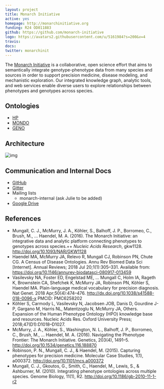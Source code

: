 ```yaml
---
layout: project
title: Monarch Initiative
active: yes
homepage: http://monarchinitiative.org
funding: R24 OD011883 
github: https://github.com/monarch-initiative
logo: https://avatars2.githubusercontent.com/u/5161984?s=200&v=4
travis: 
docs:
twitter: monarchinit
---
```


The [Monarch Initiative](http://monarchinitiative.org) is a collaborative, open science effort that aims to semantically integrate genotype-phenotype data from many species and sources in order to support precision medicine, disease modeling, and mechanistic exploration. Our integrated knowledge graph, analytic tools, and web services enable diverse users to explore relationships between phenotypes and genotypes across species.

## Ontologies

 * [HP](http://obofoundry.org/ontology/hp.html)
 * [MONDO](http://obofoundry.org/ontology/mondo.html)
 * [GENO](http://obofoundry.org/ontology/geno.html)

## Architecture

![img](https://monarchinitiative.org/image/ingest_curation_workflow.png)

## Communication and Internal Docs

 * [GitHub](https://github.com/monarch-initiative/)
 * [Gitter](https://gitter.im/monarch-initiative/)
 * Mailing lists
    * monarch-internal (ask Julie to be added)
 * [Google Drive](https://drive.google.com/drive/u/1/folders/0B1ggMLKFepMxOWlJWVpPSXFHWGM)

## References

 * Mungall, C. J., McMurry, J. A., Köhler, S., Balhoff, J. P., Borromeo, C., Brush, M., … Haendel, M. A. (2016). The Monarch Initiative: an integrative data and analytic platform connecting phenotypes to genotypes across species.++ _Nucleic Acids Research_, gkw1128. http://doi.org/10.1093/NAR/GKW1128
 * Haendel MA, McMurry JA, Relevo R, Mungall CJ, Robinson PN, Chute CG. A Census of Disease Ontologies. Annu Rev Biomed Data Sci [Internet]. Annual Reviews; 2018 Jul 20;1(1):305–331. Available from: https://doi.org/10.1146/annurev-biodatasci-080917-013459
 * Vasilevsky NA, Foster ED, Engelstad ME, ... Mungall C, Holm IA, Rageth K, Brownstein CA, Shefchek K, McMurry JA, Robinson PN, Köhler S, Haendel MA. Plain-language medical vocabulary for precision diagnosis. Nat Genet. 2018 Apr;50(4):474–476. http://dx.doi.org/10.1038/s41588-018-0096-x PMCID: PMC6258202
 * Köhler S, Carmody L, Vasilevsky N, Jacobsen JOB, Danis D, Gourdine J-P, Gargano M, Harris NL, Matentzoglu N, McMurry JA, Others. Expansion of the Human Phenotype Ontology (HPO) knowledge base and resources. Nucleic Acids Res. Oxford University Press; 2018;47(D1):D1018–D1027.
 * McMurry, J. A., Köhler, S., Washington, N. L., Balhoff, J. P., Borromeo, C., Brush, M., … Haendel, M. A. (2016). Navigating the Phenotype Frontier: The Monarch Initiative. Genetics, 203(4), 1491–5. http://doi.org/10.1534/genetics.116.188870
 * Robinson, P. N., Mungall, C. J., & Haendel, M. (2015). Capturing phenotypes for precision medicine. Molecular Case Studies, 1(1), a000372. http://doi.org/10.1101/mcs.a000372
 * Mungall, C. J., Gkoutos, G., Smith, C., Haendel, M., Lewis, S., & Ashburner, M. (2010). Integrating phenotype ontologies across multiple species. Genome Biology, 11(1), R2. http://doi.org/10.1186/gb-2010-11-1-r2
 

